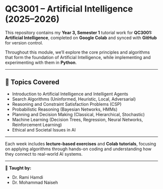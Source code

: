 # QC3001 – Artificial Intelligence (2025–2026)

This repository contains my **Year 3, Semester 1** tutorial work for **QC3001: Artificial Intelligence**, completed on **Google Colab** and synced with **GitHub** for version control.

Throughout this module, we’ll explore the core principles and algorithms that form the foundation of Artificial Intelligence, while implementing and experimenting with them in **Python**.

---

## 🧠 Topics Covered

- Introduction to Artificial Intelligence and Intelligent Agents  
- Search Algorithms (Uninformed, Heuristic, Local, Adversarial)  
- Reasoning and Constraint Satisfaction Problems (CSP)  
- Probabilistic Reasoning (Bayesian Networks, HMMs)  
- Planning and Decision Making (Classical, Hierarchical, Stochastic)  
- Machine Learning (Decision Trees, Regression, Neural Networks, Reinforcement Learning)  
- Ethical and Societal Issues in AI  

---

Each week includes **lecture-based exercises** and **Colab tutorials**, focusing on applying algorithms through hands-on coding and understanding how they connect to real-world AI systems.

---

📅 **Taught by:**  
- Dr. Rami Hamdi  
- Dr. Mohammad Naiseh
